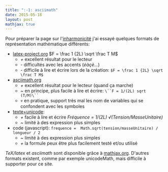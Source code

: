 ```yaml
---
title: ":-1: asciimath"
date: 2015-05-18
layout: post
mathjax: true
---
```


Pour préparer la page sur l'[inharmonicité](/blog/2015/0516inharmonicity) j'ai essayé quelques formats de représentation mathématique différents:

* [latex-project.org](https://www.latex-project.org/) $F = \frac 1 {2L} \sqrt \frac T M$
  * *+* excellent résultat pour le lecteur
  * *-* difficultés avec les accents (*éàçè...*)
  * *-* difficile à lire et écrire lors de la création: `$F = \frac 1 {2L} \sqrt \frac T M$`
* [asciimath.org](http://asciimath.org/)
  * *+* excellent résultat pour le lecteur (quand ça marche)
  * *~* en principe, plus facile à lire et écrire: ` \``F = 1/(2L) sqrt (T/M)\`` `
  * :skull: en pratique, support très mal les nom de variables qui se confondent avec les symboles
* [texte+unicode](https://en.wikipedia.org/wiki/Mathematical_operators_and_symbols_in_Unicode):
  * *+* facile à lire et écrire *Fréquence = 1/(2L) √(Tension/MasseUnitaire)*
  * *~* limité à des expression plus simples
* code (javascript): `frequence =  Math.sqrt(tension/masseUnitaire) / longueur / 2`
  * *~* limité à des expression plus simples
  * *+* la formule peux être plus facilement testé et/ou utilisé

*TeX/latex* et *asciimath* sont disponible grâce à [mathjax.org](https://www.mathjax.org/). D'autres formats existent, comme par exemple unicodeMath, mais difficile à supporter pour ce site.

